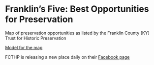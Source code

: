 # Franklin’s Five: Best Opportunities for Preservation
Map of preservation opportunities as listed by the Franklin County (KY) Trust for Historic Preservation

[Model for the map](https://www.mapbox.com/bites/00109/) 

FCTHP is releasing a new place daily on their [Facebook page](https://www.facebook.com/FranklinCountyTrust)

